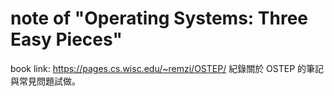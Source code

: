# note of "Operating Systems: Three Easy Pieces"
book link: <https://pages.cs.wisc.edu/~remzi/OSTEP/>
紀錄關於 OSTEP 的筆記與常見問題試做。